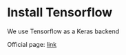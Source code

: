 # Install Tensorflow

We use Tensorflow as a Keras backend

Official page: [link](https://www.tensorflow.org/install/)
